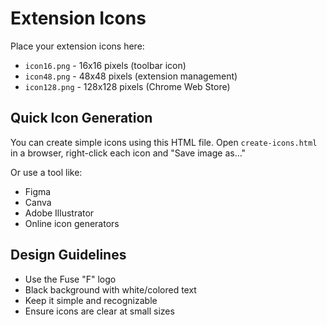 # Extension Icons

Place your extension icons here:

- `icon16.png` - 16x16 pixels (toolbar icon)
- `icon48.png` - 48x48 pixels (extension management)
- `icon128.png` - 128x128 pixels (Chrome Web Store)

## Quick Icon Generation

You can create simple icons using this HTML file. Open `create-icons.html` in a browser, right-click each icon and "Save image as..."

Or use a tool like:
- Figma
- Canva
- Adobe Illustrator
- Online icon generators

## Design Guidelines

- Use the Fuse "F" logo
- Black background with white/colored text
- Keep it simple and recognizable
- Ensure icons are clear at small sizes


